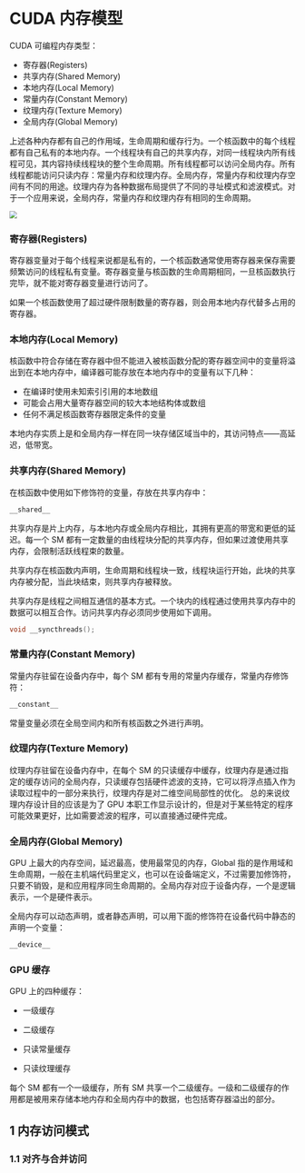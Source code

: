 # CUDA 内存模型

CUDA 可编程内存类型：

* 寄存器(Registers)
* 共享内存(Shared Memory)
* 本地内存(Local Memory)
* 常量内存(Constant Memory)
* 纹理内存(Texture Memory)
* 全局内存(Global Memory)

上述各种内存都有自己的作用域，生命周期和缓存行为。一个核函数中的每个线程都有自己私有的本地内存。一个线程块有自己的共享内存，对同一线程块内所有线程可见，其内容持续线程块的整个生命周期。所有线程都可以访问全局内存。所有线程都能访问只读内存：常量内存和纹理内存。全局内存，常量内存和纹理内存空间有不同的用途。纹理内存为各种数据布局提供了不同的寻址模式和滤波模式。对于一个应用来说，全局内存，常量内存和纹理内存有相同的生命周期。

<img src="https://amonologue-image-bed.oss-cn-chengdu.aliyuncs.com/2024/202410062340818.jpeg" style="zoom: 80%;" />





### 寄存器(Registers)

寄存器变量对于每个线程来说都是私有的，一个核函数通常使用寄存器来保存需要频繁访问的线程私有变量。寄存器变量与核函数的生命周期相同，一旦核函数执行完毕，就不能对寄存器变量进行访问了。

如果一个核函数使用了超过硬件限制数量的寄存器，则会用本地内存代替多占用的寄存器。

### 本地内存(Local Memory)

核函数中符合存储在寄存器中但不能进入被核函数分配的寄存器空间中的变量将溢出到在本地内存中，编译器可能存放在本地内存中的变量有以下几种：

- 在编译时使用未知索引引用的本地数组
- 可能会占用大量寄存器空间的较大本地结构体或数组
- 任何不满足核函数寄存器限定条件的变量

本地内存实质上是和全局内存一样在同一块存储区域当中的，其访问特点——高延迟，低带宽。



### 共享内存(Shared Memory)

在核函数中使用如下修饰符的变量，存放在共享内存中：

```c
__shared__
```

共享内存是片上内存，与本地内存或全局内存相比，其拥有更高的带宽和更低的延迟。每一个 SM 都有一定数量的由线程块分配的共享内存，但如果过渡使用共享内存，会限制活跃线程束的数量。

共享内存在核函数内声明，生命周期和线程块一致，线程块运行开始，此块的共享内存被分配，当此块结束，则共享内存被释放。

共享内存是线程之间相互通信的基本方式。一个块内的线程通过使用共享内存中的数据可以相互合作。访问共享内存必须同步使用如下调用。

```c
void __syncthreads();
```



### 常量内存(Constant Memory)

常量内存驻留在设备内存中，每个 SM 都有专用的常量内存缓存，常量内存修饰符：

```c
__constant__
```

常量变量必须在全局空间内和所有核函数之外进行声明。

### 纹理内存(Texture Memory)

纹理内存驻留在设备内存中，在每个 SM 的只读缓存中缓存，纹理内存是通过指定的缓存访问的全局内存，只读缓存包括硬件滤波的支持，它可以将浮点插入作为读取过程中的一部分来执行，纹理内存是对二维空间局部性的优化。
总的来说纹理内存设计目的应该是为了 GPU 本职工作显示设计的，但是对于某些特定的程序可能效果更好，比如需要滤波的程序，可以直接通过硬件完成。

### 全局内存(Global Memory)

GPU 上最大的内存空间，延迟最高，使用最常见的内存，Global 指的是作用域和生命周期，一般在主机端代码里定义，也可以在设备端定义，不过需要加修饰符，只要不销毁，是和应用程序同生命周期的。全局内存对应于设备内存，一个是逻辑表示，一个是硬件表示。

全局内存可以动态声明，或者静态声明，可以用下面的修饰符在设备代码中静态的声明一个变量：

```c
__device__
```

### GPU 缓存

GPU 上的四种缓存：

* 一级缓存

* 二级缓存

* 只读常量缓存

* 只读纹理缓存

每个 SM 都有一个一级缓存，所有 SM 共享一个二级缓存。一级和二级缓存的作用都是被用来存储本地内存和全局内存中的数据，也包括寄存器溢出的部分。

## 1 内存访问模式

### 1.1 对齐与合并访问



